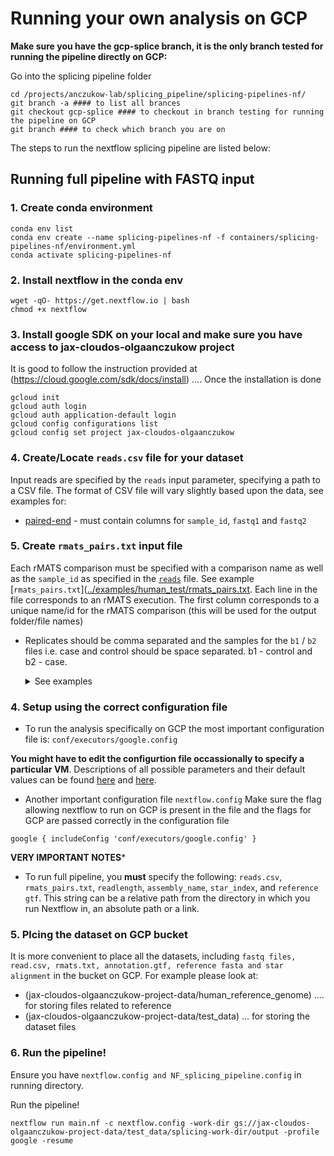 # Running your own analysis on GCP

**Make sure you have the gcp-splice branch, it is the only branch tested for running the pipeline directly on GCP:**

Go into the splicing pipeline folder
```
cd /projects/anczukow-lab/splicing_pipeline/splicing-pipelines-nf/
git branch -a #### to list all brances
git checkout gcp-splice #### to checkout in branch testing for running the pipeline on GCP
git branch #### to check which branch you are on
```

The steps to run the nextflow splicing pipeline are listed below:

## Running full pipeline with FASTQ input

### 1. Create conda environment
```
conda env list
conda env create --name splicing-pipelines-nf -f containers/splicing-pipelines-nf/environment.yml
conda activate splicing-pipelines-nf
```
### 2. Install nextflow in the conda env
```
wget -qO- https://get.nextflow.io | bash
chmod +x nextflow
```

### 3. Install google SDK on your local and make sure you have access to jax-cloudos-olgaanczukow project
It is good to follow the instruction provided at (https://cloud.google.com/sdk/docs/install) .... Once the installation is done
```
gcloud init
gcloud auth login
gcloud auth application-default login
gcloud config configurations list
gcloud config set project jax-cloudos-olgaanczukow
```

### 4. Create/Locate `reads.csv` file for your dataset

Input reads are specified by the `reads` input parameter, specifying a path to a CSV file. The format of CSV file will vary slightly based upon the data, see examples for:

- [paired-end](jax-cloudos-olgaanczukow-project-data/test_data/gcp-test-humanReps.csv) - must contain columns for `sample_id`, `fastq1` and `fastq2`

### 5. Create `rmats_pairs.txt` input file

Each rMATS comparison must be specified with a comparison name as well as the `sample_id` as specified in the [`reads`](jax-cloudos-olgaanczukow-project-data/test_data/gcp-test-humanReps.csv) file. See example [`rmats_pairs.txt`]([../examples/human_test/rmats_pairs.txt](https://storage.cloud.google.com/jax-cloudos-olgaanczukow-project-data/test_data/rmats_pairs.txt). Each line in the file corresponds to an rMATS execution. The first column corresponds to a unique name/id for the rMATS comparison (this will be used for the output folder/file names)

* Replicates should be comma separated and the samples for the `b1` / `b2` files i.e. case and control should be space separated. b1 - control and b2 - case.
    <details>
    <summary>See examples</summary>

    #### Single sample pair:
    ```
    comparison_id[space]sample1[space]sample2
    ```

    #### Multiple sample pairs, no replicates:
    ```
    comparison1_id[space]sample1[space]sample2
    comparison2_id[space]sample3[space]sample4
    ```

    #### Multiple sample pairs, with multiple replicates:
    ```
    comparison1_id[space]sample1replicate1,sample1replicate2,sample1replicate3[space]sample2replicate1,sample2replicate2,sample2replicate3
    comparison2_id[space]sample3replicate1,sample3replicate2,sample3replicate3[space]sample4replicate1,sample4replicate1,sample4replicate1
    ```
    
     #### B1 only, no rMATS comparison (if this is run, set '--statoff' parameter to 'true'):
    ```
    comparison_id[space]sample1,sample2,sample3
    ```
    </details>


### 4. Setup using the correct configuration file

- To run the analysis specifically on GCP the most important configuration file is: `conf/executors/google.config`

**You might have to edit the configurtion file occassionally to specify a particular VM**. Descriptions of all possible parameters and their default values can be found [here](usage.md#all-available-parameters) and [here](https://github.com/TheJacksonLaboratory/splicing-pipelines-nf/blob/03c977a4a5b386a1ea31c8aae78592432e38f3a2/nextflow.config). 

- Another important configuration file `nextflow.config` 
Make sure the flag allowing nextflow to run on GCP is present in the file and the flags for GCP are passed correctly in the configuration file
```
google { includeConfig 'conf/executors/google.config' }
```
**VERY IMPORTANT NOTES***

- To run full pipeline, you **must** specify the following: `reads.csv`, `rmats_pairs.txt`, `readlength`, `assembly_name`, `star_index`, and `reference gtf`. This string can be a relative path from the directory in which you run Nextflow in, an absolute path or a link. 

### 5. Plcing the dataset on GCP bucket
It is more convenient to place all the datasets, including `fastq files, read.csv, rmats.txt, annotation.gtf, reference fasta and star alignment` in the bucket on GCP. For example please look at:
  - (jax-cloudos-olgaanczukow-project-data/human_reference_genome) .... for storing files related to reference
  - (jax-cloudos-olgaanczukow-project-data/test_data) ... for storing the dataset files

### 6. Run the pipeline!

Ensure you have `nextflow.config and NF_splicing_pipeline.config` in running directory. 

Run the pipeline! 
```
nextflow run main.nf -c nextflow.config -work-dir gs://jax-cloudos-olgaanczukow-project-data/test_data/splicing-work-dir/output -profile google -resume
```

